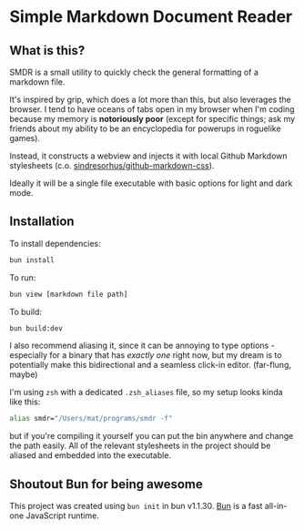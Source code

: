 # Simple Markdown Document Reader

## What is this?

SMDR is a small utility to quickly check the general formatting of a markdown file.

It's inspired by grip, which does a lot more than this, but also leverages the browser.
I tend to have oceans of tabs open in my browser when I'm coding because
my memory is **notoriously poor** (except for specific things;
ask my friends about my ability to be an encyclopedia for powerups in roguelike games).

Instead, it constructs a webview and injects it with local Github Markdown stylesheets
(c.o. [sindresorhus/github-markdown-css](https://github.com/sindresorhus/github-markdown-css)).

Ideally it will be a single file executable with basic options for light
and dark mode.

## Installation

To install dependencies:

```bash
bun install
```

To run:

```bash
bun view [markdown file path]
```

To build:

```bash
bun build:dev
```

I also recommend aliasing it, since it can be annoying to type options - especially
for a binary that has _exactly one_ right now, but my dream is to potentially
make this bidirectional and a seamless click-in editor. (far-flung, maybe)

I'm using `zsh` with a dedicated `.zsh_aliases` file, so my setup
looks kinda like this:

```bash
alias smdr="/Users/mat/programs/smdr -f"
```

but if you're compiling it yourself you can put the bin anywhere and
change the path easily. All of the relevant stylesheets in the project
should be aliased and embedded into the executable.

## Shoutout Bun for being awesome

This project was created using `bun init` in bun v1.1.30.
[Bun](https://bun.sh) is a fast all-in-one JavaScript runtime.
